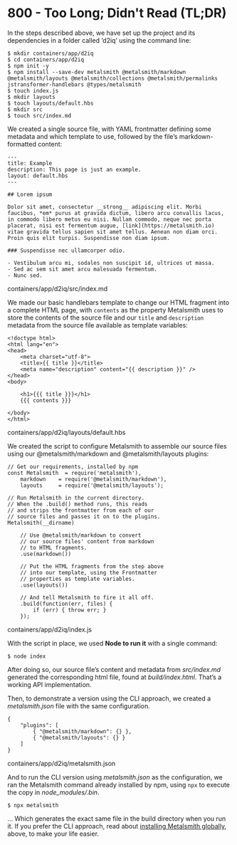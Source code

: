 # 800 - Too Long; Didn't Read (TL;DR)

In the steps described above, we have set up the project and its dependencies in a folder called ‘d2iq’ using the command line:

```
$ mkdir containers/app/d2iq
$ cd containers/app/d2iq
$ npm init -y
$ npm install --save-dev metalsmith @metalsmith/markdown @metalsmith/layouts @metalsmith/collections @metalsmith/permalinks jstransformer-handlebars @types/metalsmith
$ touch index.js
$ mkdir layouts
$ touch layouts/default.hbs
$ mkdir src
$ touch src/index.md
```

We created a single source file, with YAML frontmatter defining some metadata and which template to use, followed by the file’s markdown-formatted content:

```
---
title: Example
description: This page is just an example.
layout: default.hbs
---

## Lorem ipsum

Dolor sit amet, consectetur __strong__ adipiscing elit. Morbi faucibus, *em* purus at gravida dictum, libero arcu convallis lacus, in commodo libero metus eu nisi. Nullam commodo, neque nec porta placerat, nisi est fermentum augue, [link](https://metalsmith.io) vitae gravida tellus sapien sit amet tellus. Aenean non diam orci. Proin quis elit turpis. Suspendisse non diam ipsum.

### Suspendisse nec ullamcorper odio.

- Vestibulum arcu mi, sodales non suscipit id, ultrices ut massa.
- Sed ac sem sit amet arcu malesuada fermentum.
- Nunc sed.
```

containers/app/d2iq/src/index.md

We made our basic handlebars template to change our HTML fragment into a complete HTML page, with ```contents``` as the property Metalsmith uses to store the contents of the source file and our ```title``` and ```description``` metadata from the source file available as template variables:

```
<!doctype html>
<html lang="en">
<head>
    <meta charset="utf-8">
    <title>{{ title }}</title>
    <meta name="description" content="{{ description }}" />
</head>
<body>

    <h1>{{{ title }}}</h1>
    {{{ contents }}}

</body>
</html>
```

containers/app/d2iq/layouts/default.hbs

We created the script to configure Metalsmith to assemble our source files using our @metalsmith/markdown and @metalsmith/layouts plugins:

```
// Get our requirements, installed by npm
const Metalsmith  = require('metalsmith'),
    markdown    = require('@metalsmith/markdown'),
    layouts     = require('@metalsmith/layouts');

// Run Metalsmith in the current directory.
// When the .build() method runs, this reads
// and strips the frontmatter from each of our
// source files and passes it on to the plugins.
Metalsmith(__dirname)

    // Use @metalsmith/markdown to convert
    // our source files' content from markdown
    // to HTML fragments.
    .use(markdown())

    // Put the HTML fragments from the step above
    // into our template, using the Frontmatter
    // properties as template variables.
    .use(layouts())

    // And tell Metalsmith to fire it all off.
    .build(function(err, files) {
        if (err) { throw err; }
    });
```

containers/app/d2iq/index.js

With the script in place, we used **Node to run it** with a single command:

```
$ node index
```

After doing so, our source file’s content and metadata from *src/index.md* generated the corresponding html file, found at *build/index.html*. That’s a working API implementation.

Then, to demonstrate a version using the CLI approach, we created a *metalsmith.json* file with the same configuration.

```
{
    "plugins": [
        { "@metalsmith/markdown": {} },
        { "@metalsmith/layouts": {} }
    ]
}
```

containers/app/d2iq/metalsmith.json

And to run the CLI version using *metalsmith.json* as the configuration, we ran the Metalsmith command already installed by npm, using ```npx``` to execute the copy in *node_modules/.bin*.

```
$ npx metalsmith
```

… Which generates the exact same file in the build directory when you run it. If you prefer the CLI approach, read about [installing Metalsmith globally](https://metalsmith.io/step-by-step/#optionally-installing-metalsmith-globally), above, to make your life easier.
